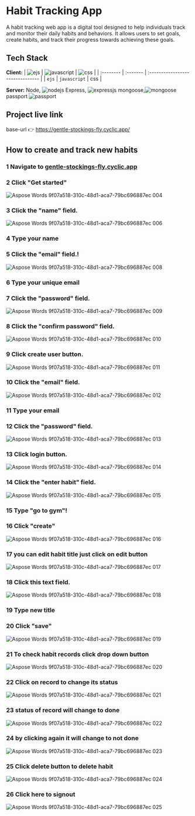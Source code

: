 ﻿
# Habit Tracking App

A habit tracking web app is a digital tool designed to help individuals track and monitor their daily habits and behaviors. It allows users to set goals, create habits, and track their progress towards achieving these goals.





## Tech Stack

**Client:** 
| ![ejs](https://github.com/akashpadampalle/habit-tracker/assets/45806342/50ae74f1-f883-46f1-a5ac-e85fa13a660c "ejs") 
| ![javascript](https://github.com/akashpadampalle/habit-tracker/assets/45806342/44a16bc9-02ee-4235-85a9-354d9ba4f555 "javascript")
| ![css](https://github.com/akashpadampalle/habit-tracker/assets/45806342/228fba46-5026-43d3-8d9e-b614aef9c135 "css") 
|
| :-------- | :------- | :------------------------------- |
| `ejs`   | `javascript` | css |



**Server:** 
Node, ![nodejs](https://github.com/akashpadampalle/habit-tracker/assets/45806342/6c4aaecf-20b2-444d-ae90-7130d31586bb)
Express, ![expressjs](https://github.com/akashpadampalle/habit-tracker/assets/45806342/caa0ef59-cfc3-45a0-9258-497653e6d17c)
mongoose,![mongoose](https://github.com/akashpadampalle/habit-tracker/assets/45806342/e2e0bccc-4a9b-4a0d-a42f-226be3928d22)
passport ![passport](https://github.com/akashpadampalle/habit-tracker/assets/45806342/e5857f3b-f1a2-47c1-9a1e-6d3049199d18)



## Project live link

base-url 👉 https://gentle-stockings-fly.cyclic.app/


 ## How to create and track new habits

### 1 Navigate to [gentle-stockings-fly.cyclic.app](https://gentle-stockings-fly.cyclic.app/)

### 2 Click "Get started"
![Aspose Words 9f07a518-310c-48d1-aca7-79bc696887ec 004](https://github.com/akashpadampalle/habit-tracker/assets/45806342/2b71f15c-5d6a-4a7c-bba4-f47ac272d10a)


### 3 Click the "name" field.
![Aspose Words 9f07a518-310c-48d1-aca7-79bc696887ec 006](https://github.com/akashpadampalle/habit-tracker/assets/45806342/18a56db4-01a2-4756-8f08-424c096aefbf)


### 4 Type your name


### 5 Click the "email" field.!
![Aspose Words 9f07a518-310c-48d1-aca7-79bc696887ec 008](https://github.com/akashpadampalle/habit-tracker/assets/45806342/683702b1-5aea-4aa6-90ed-b4f9233da8d0)


### 6 Type your unique email


### 7 Click the "password" field.
![Aspose Words 9f07a518-310c-48d1-aca7-79bc696887ec 009](https://github.com/akashpadampalle/habit-tracker/assets/45806342/15cf829a-2625-46df-abd5-271836fb8c12)

### 8 Click the "confirm password" field.
![Aspose Words 9f07a518-310c-48d1-aca7-79bc696887ec 010](https://github.com/akashpadampalle/habit-tracker/assets/45806342/fc685a15-5554-41e5-b461-2919f6ddc864)


### 9 Click create user button.
![Aspose Words 9f07a518-310c-48d1-aca7-79bc696887ec 011](https://github.com/akashpadampalle/habit-tracker/assets/45806342/7e34af32-cbd7-4d11-9368-d56122d525ab)

### 10 Click the "email" field.
![Aspose Words 9f07a518-310c-48d1-aca7-79bc696887ec 012](https://github.com/akashpadampalle/habit-tracker/assets/45806342/e94a3b42-5bff-408a-bb03-203e7b88ceaf)

### 11 Type your email

### 12 Click the "password" field.
![Aspose Words 9f07a518-310c-48d1-aca7-79bc696887ec 013](https://github.com/akashpadampalle/habit-tracker/assets/45806342/d3b7b2a2-8806-49c0-9f23-3bef27005a0b)

### 13 Click login button.
![Aspose Words 9f07a518-310c-48d1-aca7-79bc696887ec 014](https://github.com/akashpadampalle/habit-tracker/assets/45806342/7f861c07-f81a-44e3-886a-c12e45e11973)

### 14 Click the "enter habit" field.
![Aspose Words 9f07a518-310c-48d1-aca7-79bc696887ec 015](https://github.com/akashpadampalle/habit-tracker/assets/45806342/44483119-15ba-4183-814e-1d2916814a90)

### 15 Type "go to gym"!

### 16 Click "create"
![Aspose Words 9f07a518-310c-48d1-aca7-79bc696887ec 016](https://github.com/akashpadampalle/habit-tracker/assets/45806342/64a4dca2-769a-4d08-b2b6-419b4508132f)

### 17 you can edit habit title just click on edit button
![Aspose Words 9f07a518-310c-48d1-aca7-79bc696887ec 017](https://github.com/akashpadampalle/habit-tracker/assets/45806342/30f33809-0af0-4153-8edc-c1aee5f68deb)

### 18 Click this text field.
![Aspose Words 9f07a518-310c-48d1-aca7-79bc696887ec 018](https://github.com/akashpadampalle/habit-tracker/assets/45806342/31e2cd2b-e694-4b86-a4e2-8f9064b97047)

### 19 Type new title

### 20 Click "save"
![Aspose Words 9f07a518-310c-48d1-aca7-79bc696887ec 019](https://github.com/akashpadampalle/habit-tracker/assets/45806342/75321647-9547-4ce6-9240-80a704529c4e)


### 21 To check habit records click drop down button
![Aspose Words 9f07a518-310c-48d1-aca7-79bc696887ec 020](https://github.com/akashpadampalle/habit-tracker/assets/45806342/b9305f5a-1826-4361-bb99-754fd33a6681)


### 22 Click on record to change its status
![Aspose Words 9f07a518-310c-48d1-aca7-79bc696887ec 021](https://github.com/akashpadampalle/habit-tracker/assets/45806342/fbe3a118-188a-45b0-b502-28c85cac0cf3)

### 23 status of record will change to done
![Aspose Words 9f07a518-310c-48d1-aca7-79bc696887ec 022](https://github.com/akashpadampalle/habit-tracker/assets/45806342/d7df4f51-74c4-438b-92f0-4d2cb7c7f084)


### 24 by clicking again it will change to not done
![Aspose Words 9f07a518-310c-48d1-aca7-79bc696887ec 023](https://github.com/akashpadampalle/habit-tracker/assets/45806342/d80bd8c8-13e1-4ad5-81b9-ed4b654f0836)


### 25 Click delete button to delete habit
![Aspose Words 9f07a518-310c-48d1-aca7-79bc696887ec 024](https://github.com/akashpadampalle/habit-tracker/assets/45806342/9db46f5c-8e49-4f01-a7cd-4683c8c93308)


### 26 Click here to signout
![Aspose Words 9f07a518-310c-48d1-aca7-79bc696887ec 025](https://github.com/akashpadampalle/habit-tracker/assets/45806342/f95afcd0-0ece-45c3-8351-4cb1e195d720)

